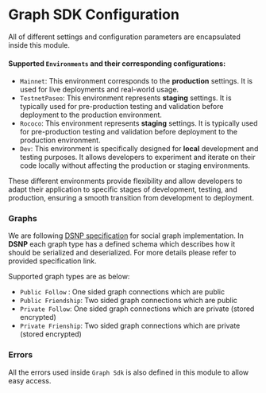 # Graph SDK Configuration
<p>
All of different settings and configuration parameters are encapsulated inside this module.
</p>

#### Supported `Environments` and their corresponding configurations:
- `Mainnet`: This environment corresponds to the **production** settings. It is used for live deployments and real-world
usage.
- `TestnetPaseo`: This environment represents **staging** settings. It is typically used for pre-production testing and
  validation before deployment to the production environment.
- `Rococo`: This environment represents **staging** settings. It is typically used for pre-production testing and
  validation before deployment to the production environment.
- `Dev`: This environment is specifically designed for **local** development and testing purposes. It allows
developers to experiment and iterate on their code locally without affecting the production or staging environments.

These different environments provide flexibility and allow developers to adapt their application to specific stages of
development, testing, and production, ensuring a smooth transition from development to deployment.

### Graphs
We are following [DSNP specification](https://spec.dsnp.org/DSNP/Graph.html) for social graph implementation. In
**DSNP** each graph type has a defined schema which describes how it should be serialized and deserialized. For more
details please refer to provided specification link.

Supported graph types are as below:
 - `Public Follow` : One sided graph connections which are public
 - `Public Friendship`: Two sided graph connections which are public
 - `Private Follow`: One sided graph connections which are private (stored encrypted)
 - `Private Frienship`: Two sided graph connections which are private (stored encrypted)


### Errors
All the errors used inside `Graph Sdk` is also defined in this module to allow easy access.